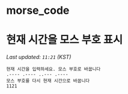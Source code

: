 # morse_code
# 현재 시간을 모스 부호 표시
<!-- MORSE_TIME_START -->
_Last updated: `11:21` (KST)_

```
현재 시간을 입력하세요. 모스 부호로 바꿉니다
.---- .---- ..--- .----
모스 부호를 다시 현재 시간으로 바꿉니다
1121
```
<!-- MORSE_TIME_END -->
